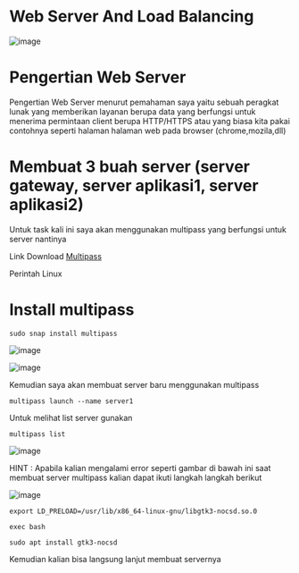 # Web Server And Load Balancing

![image](https://user-images.githubusercontent.com/106061407/171828915-d6f1fd78-1d07-4a2a-83fb-383e80637779.png)

# Pengertian Web Server

Pengertian Web Server menurut pemahaman saya yaitu sebuah peragkat lunak yang memberikan layanan berupa data yang berfungsi untuk menerima permintaan client berupa HTTP/HTTPS atau yang biasa kita pakai contohnya seperti halaman halaman web pada browser (chrome,mozila,dll)

 # Membuat 3 buah server (server gateway, server aplikasi1, server aplikasi2)
 
 Untuk task kali ini saya akan menggunakan multipass yang berfungsi untuk server nantinya
 
 Link Download [Multipass](https://multipass.run/)
 
 Perintah Linux
 
# Install multipass
```
sudo snap install multipass
```
 
![image](https://user-images.githubusercontent.com/106061407/171831308-41620679-8f21-475f-bb29-e87eb5c19c60.png)

![image](https://user-images.githubusercontent.com/106061407/171831951-bf677b21-fb13-4b25-8e97-132afa4c2a5a.png)

Kemudian saya akan membuat server baru menggunakan multipass

```
multipass launch --name server1
```
Untuk melihat list server gunakan

```
multipass list
```
![image](https://user-images.githubusercontent.com/106061407/171845728-231d1513-9224-476a-907c-36ca692e4bcf.png)

HINT : Apabila kalian mengalami error seperti gambar di bawah ini saat membuat server multipass kalian dapat ikuti langkah langkah berikut

![image](https://user-images.githubusercontent.com/106061407/171845801-c1c4487b-9340-4f21-8fe0-8d8c3907ba8a.png)

```
export LD_PRELOAD=/usr/lib/x86_64-linux-gnu/libgtk3-nocsd.so.0
```
```
exec bash
```

```
sudo apt install gtk3-nocsd
```

Kemudian kalian bisa langsung lanjut membuat servernya

